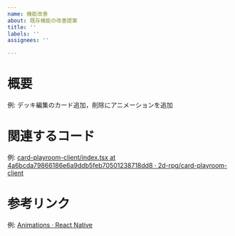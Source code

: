 ```yaml
---
name: 機能改善
about: 既存機能の改善提案
title: ''
labels: ''
assignees: ''

---
```


# 概要
例: デッキ編集のカード追加，削除にアニメーションを追加

# 関連するコード
例: [card\-playroom\-client/index\.tsx at 4a6bcda79866186e6a9ddb5feb70501238718dd8 · 2d\-rpg/card\-playroom\-client](https://github.com/2d-rpg/card-playroom-client/blob/4a6bcda79866186e6a9ddb5feb70501238718dd8/src/screens/edit-deck/index.tsx)

# 参考リンク
例: [Animations · React Native](https://reactnative.dev/docs/animations)
